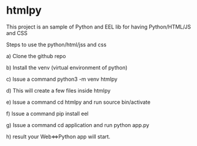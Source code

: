 # htmlpy
This project is an sample of Python and EEL lib for having Python/HTML/JS and CSS 

Steps to use the python/html/jss and css

a) Clone the github repo

b) Install the venv (virtual environment of python)

c) Issue a command python3 -m venv htmlpy

d) This will create a few files inside htmlpy

e) Issue a command  cd htmlpy and run source bin/activate

f) Issue a command pip install eel

g) Issue a command cd application and run python app.py

h) result your Web<=>Python app will start.

